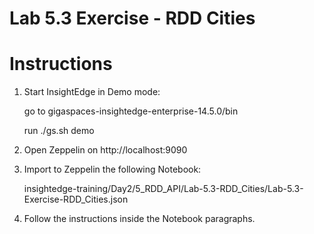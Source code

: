 # Lab 5.3 Exercise - RDD Cities

# Instructions

1. Start InsightEdge in Demo mode:

    go to gigaspaces-insightedge-enterprise-14.5.0/bin

    run ./gs.sh demo

2. Open Zeppelin on http://localhost:9090

3. Import to Zeppelin the following Notebook:

    insightedge-training/Day2/5_RDD_API/Lab-5.3-RDD_Cities/Lab-5.3-Exercise-RDD_Cities.json
    
4. Follow the instructions inside the Notebook paragraphs.
